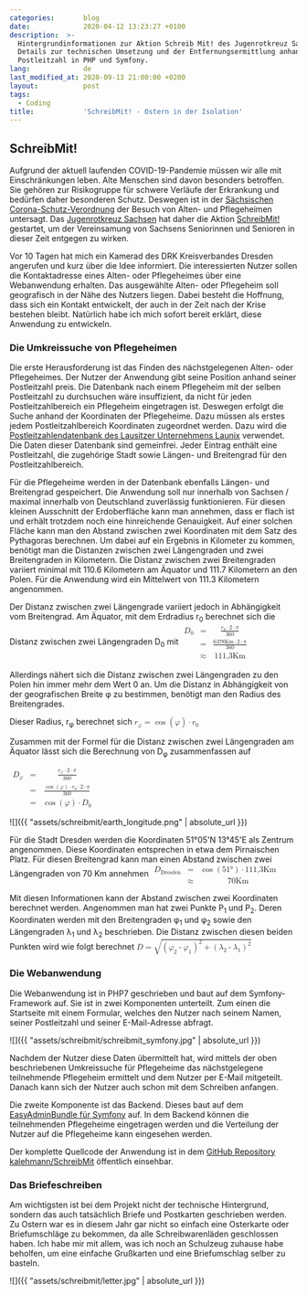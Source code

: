 ```yaml
---
categories:       blog
date:             2020-04-12 13:23:27 +0100
description:  >-
  Hintergrundinformationen zur Aktion Schreib Mit! des Jugenrotkreuz Sachsen.
  Details zur technischen Umsetzung und der Entfernungsermittlung anhand der
  Postleitzahl in PHP und Symfony.
lang:             de
last_modified_at: 2020-09-13 21:00:00 +0200
layout:           post
tags:
  - Coding
title:            'SchreibMit! - Ostern in der Isolation'   
---
```


## SchreibMit!

Aufgrund der aktuell laufenden COVID-19-Pandemie müssen wir alle mit
Einschränkungen leben.
Alte Menschen sind davon besonders betroffen.
Sie gehören zur Risikogruppe für schwere Verläufe der Erkrankung und
bedürfen daher besonderen Schutz.
Deswegen ist in der
[Sächsischen Corona-Schutz-Verordnung](https://web.archive.org/web/20200406234231/https://www.coronavirus.sachsen.de/download/Fassung-RV-SaechsCoronaSchVO_31032020.pdf)
der Besuch von Alten- und Pflegeheimen untersagt.
Das [Jugenrotkreuz Sachsen](https://jrksachsen.de) hat daher die Aktion
[SchreibMit!](https://jrksachsen.de/schreibmit)
gestartet, um der Vereinsamung von Sachsens Seniorinnen und Senioren in dieser
Zeit entgegen zu wirken.

Vor 10 Tagen hat mich ein Kamerad des DRK Kreisverbandes Dresden angerufen und
kurz über die Idee informiert.
Die interessierten Nutzer sollen die Kontaktadresse eines Alten- oder
Pflegeheimes über eine Webanwendung erhalten.
Das ausgewählte Alten- oder Pflegeheim soll geografisch in der Nähe des Nutzers
liegen.
Dabei besteht die Hoffnung, dass sich ein Kontakt entwickelt, der auch in der
Zeit nach der Krise bestehen bleibt.
Natürlich habe ich mich sofort bereit erklärt, diese Anwendung zu entwickeln.

### Die Umkreissuche von Pflegeheimen

Die erste Herausforderung ist das Finden des nächstgelegenen Alten- oder
Pflegeheimes.
Der Nutzer der Anwendung gibt seine Position anhand seiner Postleitzahl preis.
Die Datenbank nach einem Pflegeheim mit der selben Postleitzahl zu durchsuchen
wäre insuffizient, da nicht für jeden Postleitzahlbereich ein Pflegeheim
eingetragen ist.
Deswegen erfolgt die Suche anhand der Koordinaten der Pflegeheime.
Dazu müssen als erstes jedem Postleitzahlbereich Koordinaten zugeordnet werden.
Dazu wird die
[Postleitzahlendatenbank des Lausitzer Unternehmens Launix](https://launix.de/launix/launix-gibt-plz-datenbank-frei/)
verwendet.
Die Daten dieser Datenbank sind gemeinfrei.
Jeder Eintrag enthält eine Postleitzahl, die zugehörige Stadt sowie Längen- und
Breitengrad für den Postleitzahlbereich.

Für die Pflegeheime werden in der Datenbank ebenfalls Längen- und Breitengrad
gespeichert.
Die Anwendung soll nur innerhalb von Sachsen / maximal innerhalb von Deutschland
zuverlässig funktionieren.
Für diesen kleinen Ausschnitt der Erdoberfläche kann man annehmen, dass er flach
ist und erhält trotzdem noch eine hinreichende Genauigkeit.
Auf einer solchen Fläche kann man den Abstand zwischen zwei Koordinaten mit dem
Satz des Pythagoras berechnen.
Um dabei auf ein Ergebnis in Kilometer zu kommen, benötigt man die Distanzen
zwischen zwei Längengraden und zwei Breitengraden in Kilometern.
Die Distanz zwischen zwei Breitengraden variiert minimal mit 110.6 Kilometern am
Äquator und 111.7 Kilometern an den Polen.
Für die Anwendung wird ein Mittelwert von 111.3 Kilometern angenommen.

Der Distanz zwischen zwei Längengrade variiert jedoch in Abhängigkeit vom
Breitengrad.
Am Äquator, mit dem Erdradius r<sub>0</sub> berechnet sich die Distanz zwischen
zwei Längengraden D<sub>0</sub> mit
<math>
  <mtable>
    <mtr>
      <mtd>
        <msub>
          <mi>D</mi>
          <mn>0</mn>
        </msub>
      </mtd>
      <mtd>
        <mo>=</mo>
      </mtd>
      <mtd>
        <mfrac>
          <mrow>
            <msub>
              <mi>r</mi>
              <mn>0</mn>
            </msub>
            <mo>⋅</mo>
            <mn>2</mn>
            <mo>⋅</mo>
            <mi>π</mi>
          </mrow>
          <mn>360</mn>
        </mfrac>
      </mtd>
    </mtr>
    <mtr>
      <mtd></mtd>
      <mtd>
        <mo>=</mo>
      </mtd>
      <mtd>
        <mfrac>
          <mrow>
            <mn>6378</mn>
            <mi>Km</mi>
            <mo>⋅</mo>
            <mn>2</mn>
            <mo>⋅</mo>
            <mi>π</mi>
          </mrow>
          <mn>360</mn>
        </mfrac>
      </mtd>
    </mtr>
    <mtr>
      <mtd></mtd>
      <mtd>
        <mo>≈</mo>
      </mtd>
      <mtd>
        <mrow>
          <mn>111,3</mn>
          <mi>Km</mi>
        </mrow>
      </mtd>
    </mtr>
  </mtable>
</math>

Allerdings nähert sich die Distanz zwischen zwei Längengraden zu den Polen hin
immer mehr dem Wert 0 an.
Um die Distanz in Abhängigkeit von der geografischen Breite φ zu bestimmen,
benötigt man den Radius des Breitengrades.

Dieser Radius, r<sub>φ</sub> berechnet sich
<math>
  <mrow>
    <msub>
      <mi>r</mi>
      <mi>φ</mi>
    </msub>
    <mo>=</mo>
    <mo>cos</mo>
    <mo>(</mo>
    <mi>φ</mi>
    <mo>)</mo>
    <mo>⋅</mo>
    <msub>
      <mi>r</mi>
      <mn>0</mn>
    </msub>
  </mrow>
</math>

Zusammen mit der Formel für die Distanz zwischen zwei Längengraden am Äquator
lässt sich die Berechnung von D<sub>φ</sub> zusammenfassen auf

<math>
  <mtable>
    <mtr>
      <mtd>
        <msub>
          <mi>D</mi>
          <mi>φ</mi>
        </msub>
      </mtd>
      <mtd>
        <mo>=</mo>
      </mtd>
      <mtd>
        <mfrac>
          <mrow>
            <msub>
              <mi>r</mi>
              <mi>φ</mi>
            </msub>
            <mo>⋅</mo>
            <mn>2</mn>
            <mo>⋅</mo>
            <mi>π</mi>
          </mrow>
          <mn>360</mn>
        </mfrac>
      </mtd>
    </mtr>
    <mtr>
      <mtd></mtd>
      <mtd>
        <mo>=</mo>
      </mtd>
      <mtd>
        <mfrac>
          <mrow>
            <mo>cos</mo>
            <mo>(</mo>
            <mi>φ</mi>
            <mo>)</mo>
            <mo>⋅</mo>
            <msub>
              <mi>r</mi>
              <mn>0</mn>
            </msub>
            <mo>⋅</mo>
            <mn>2</mn>
            <mo>⋅</mo>
            <mi>π</mi>
          </mrow>
          <mn>360</mn>
        </mfrac>
      </mtd>
    </mtr>
    <mtr>
      <mtd></mtd>
      <mtd>
        <mo>=</mo>
      </mtd>
      <mtd>
        <mrow>
          <mo>cos</mo>
          <mo>(</mo>
          <mi>φ</mi>
          <mo>)</mo>
          <mo>⋅</mo>
          <msub>
            <mi>D</mi>
            <mn>0</mn>
          </msub>
        </mrow>
      </mtd>
    </mtr>
  </mtable>
</math>

![]({{ "assets/schreibmit/earth_longitude.png" | absolute_url }})

Für die Stadt Dresden werden die Koordinaten 51°05'N 13°45'E als Zentrum
angenommen.
Diese Koordinaten entsprechen in etwa dem Pirnaischen Platz.
Für diesen Breitengrad kann man einen Abstand zwischen zwei Längengraden von
70 Km annehmen
<math>
  <mtable>
    <mtr>
      <mtd>
        <msub>
          <mi>D</mi>
          <mi>Dresden</mi>
        </msub>
      </mtd>
      <mtd>
        <mo>=</mo>
      </mtd>
      <mtd>
        <mrow>
          <mo>cos</mo>
          <mo>(</mo>
          <mn>51</mn>
          <mi>°</mi>
          <mo>)</mo>
          <mo>⋅</mo>
          <mn>111,3</mn>
          <mi>Km</mi>
        </mrow>
      </mtd>
    </mtr>
    <mtr>
      <mtd></mtd>
      <mtd>
        <mo>≈</mo>
      </mtd>
      <mtd>
        <mrow>
          <mn>70</mn>
          <mi>Km</mi>
        </mrow>
      </mtd>
    </mtr>
  </mtable>
</math>

Mit diesen Informationen kann der Abstand zwischen zwei Koordinaten berechnet
werden.
Angenommen man hat zwei Punkte P<sub>1</sub> und P<sub>2</sub>.
Deren Koordinaten werden mit den Breitengraden φ<sub>1</sub> und φ<sub>2</sub>
sowie den Längengraden λ<sub>1</sub> und λ<sub>2</sub> beschrieben.
Die Distanz zwischen diesen beiden Punkten wird wie folgt berechnet
<math>
  <mrow>
    <mi>D</mi>
    <mo>=</mo>
    <msqrt>
      <mrow>
        <msup>
          <mrow>
            <mo>(</mo>
            <msub>
              <mi>φ</mi>
              <mn>2</mn>
            </msub>
            <mo>-</mo>
            <msub>
              <mi>φ</mi>
              <mn>1</mn>
            </msub>
            <mo>)</mo>
          </mrow>
          <mn>2</mn>
        </msup>
        <mo>+</mo>
        <msup>
          <mrow>
            <mo>(</mo>
            <msub>
              <mi>λ</mi>
              <mn>2</mn>
            </msub>
            <mo>-</mo>
            <msub>
              <mi>λ</mi>
              <mn>1</mn>
            </msub>
            <mo>)</mo>
          </mrow>
          <mn>2</mn>
        </msup>
      </mrow>
    </msqrt>
  </mrow>
</math>

### Die Webanwendung

Die Webanwendung ist in PHP7 geschrieben und baut auf dem Symfony-Framework auf.
Sie ist in zwei Komponenten unterteilt.
Zum einen die Startseite mit einem Formular, welches den Nutzer nach seinem
Namen, seiner Postleitzahl und seiner E-Mail-Adresse abfragt.

![]({{ "assets/schreibmit/schreibmit_symfony.jpg" | absolute_url }})

Nachdem der Nutzer diese Daten übermittelt hat, wird mittels der oben
beschriebenen Umkreissuche für Pflegeheime das nächstgelegene teilnehmende
Pflegeheim ermittelt und dem Nutzer per E-Mail mitgeteilt.
Danach kann sich der Nutzer auch schon mit dem Schreiben anfangen.

Die zweite Komponente ist das Backend.
Dieses baut auf dem
[EasyAdminBundle für Symfony](https://symfony.com/doc/master/bundles/EasyAdminBundle/index.html)
auf.
In dem Backend können die teilnehmenden Pflegeheime eingetragen werden und die
Verteilung der Nutzer auf die Pflegeheime kann eingesehen werden.

Der komplette Quellcode der Anwendung ist in dem
[GitHub Repository kalehmann/SchreibMit](https://github.com/kalehmann/SchreibMit)
öffentlich einsehbar.

### Das Briefeschreiben

Am wichtigsten ist bei dem Projekt nicht der technische Hintergrund, sondern
das auch tatsächlich Briefe und Postkarten geschrieben werden.
Zu Ostern war es in diesem Jahr gar nicht so einfach eine Osterkarte oder
Briefumschläge zu bekommen, da alle Schreibwarenläden geschlossen haben.
Ich habe mir mit allem, was ich noch an Schulzeug zuhause habe beholfen, um
eine einfache Grußkarten und eine Briefumschlag selber zu basteln.

![]({{ "assets/schreibmit/letter.jpg" | absolute_url }})
